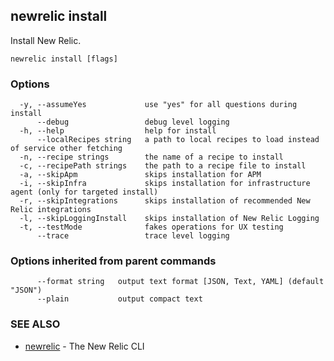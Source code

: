 ## newrelic install

Install New Relic.

```
newrelic install [flags]
```

### Options

```
  -y, --assumeYes             use "yes" for all questions during install
      --debug                 debug level logging
  -h, --help                  help for install
      --localRecipes string   a path to local recipes to load instead of service other fetching
  -n, --recipe strings        the name of a recipe to install
  -c, --recipePath strings    the path to a recipe file to install
  -a, --skipApm               skips installation for APM
  -i, --skipInfra             skips installation for infrastructure agent (only for targeted install)
  -r, --skipIntegrations      skips installation of recommended New Relic integrations
  -l, --skipLoggingInstall    skips installation of New Relic Logging
  -t, --testMode              fakes operations for UX testing
      --trace                 trace level logging
```

### Options inherited from parent commands

```
      --format string   output text format [JSON, Text, YAML] (default "JSON")
      --plain           output compact text
```

### SEE ALSO

* [newrelic](newrelic.md)	 - The New Relic CLI

